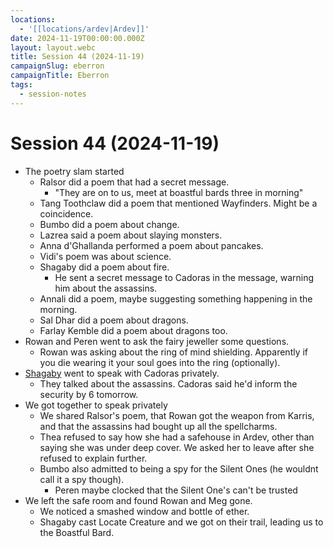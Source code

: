 ```yaml
---
locations:
  - '[[locations/ardev|Ardev]]'
date: 2024-11-19T00:00:00.000Z
layout: layout.webc
title: Session 44 (2024-11-19)
campaignSlug: eberron
campaignTitle: Eberron
tags:
  - session-notes
---
```

# Session 44 (2024-11-19)
- The poetry slam started
	- Ralsor did a poem that had a secret message.
		- "They are on to us, meet at boastful bards three in morning"
	- Tang Toothclaw did a poem that mentioned Wayfinders. Might be a coincidence.
	- Bumbo did a poem about change.
	- Lazrea said a poem about slaying monsters.
	- Anna d'Ghallanda performed a poem about pancakes.
	- Vidi's poem was about science.
	- Shagaby did a poem about fire.
		- He sent a secret message to Cadoras in the message, warning him about the assassins.
	- Annali did a poem, maybe suggesting something happening in the morning.
	- Sal Dhar did a poem about dragons.
	- Farlay Kemble did a poem about dragons too.
- Rowan and Peren went to ask the fairy jeweller some questions.
	- Rowan was asking about the ring of mind shielding. Apparently if you die wearing it your soul goes into the ring (optionally).
- [Shagaby](pcs/shagaby.md) went to speak with Cadoras privately.
	- They talked about the assassins. Cadoras said he'd inform the security by 6 tomorrow.
- We got together to speak privately
	- We shared Ralsor's poem, that Rowan got the weapon from Karris, and that the assassins had bought up all the spellcharms.
	- Thea refused to say how she had a safehouse in Ardev, other than saying she was under deep cover. We asked her to leave after she refused to explain further.
	- Bumbo also admitted to being a spy for the Silent Ones (he wouldnt call it a spy though).
		- Peren maybe clocked that the Silent One's can't be trusted
- We left the safe room and found Rowan and Meg gone.
	- We noticed a smashed window and bottle of ether.
	- Shagaby cast Locate Creature and we got on their trail, leading us to the Boastful Bard.
